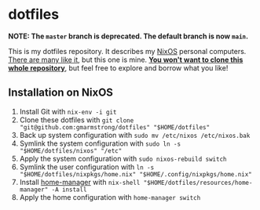 # dotfiles

**NOTE: The `master` branch is deprecated. The default branch is now `main`.**

This is my dotfiles repository. It describes my [NixOS](https://nixos.org/)
personal computers. [There are many like it](https://dotfiles.github.io/), but
this one is mine. [**You won't want to clone this whole
repository**](https://www.anishathalye.com/2014/08/03/managing-your-dotfiles/#dotfiles-are-not-meant-to-be-forked),
but feel free to explore and borrow what you like!

## Installation on NixOS

1. Install Git with `nix-env -i git`
2. Clone these dotfiles with `git clone "git@github.com:gmarmstrong/dotfiles"
   "$HOME/dotfiles"`
3. Back up system configuration with `sudo mv /etc/nixos /etc/nixos.bak`
3. Symlink the system configuration with `sudo ln -s "$HOME/dotfiles/nixos"
   "/etc"`
4. Apply the system configuration with `sudo nixos-rebuild switch`
5. Symlink the user configuration with `ln -s "$HOME/dotfiles/nixpkgs/home.nix"
   "$HOME/.config/nixpkgs/home.nix"`
6. Install [home-manager](https://github.com/rycee/home-manager) with
   `nix-shell "$HOME/dotfiles/resources/home-manager" -A install`
7. Apply the home configuration with `home-manager switch`
